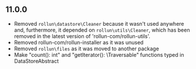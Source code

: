 ## 11.0.0

- Removed `rollun\datastore\Cleaner` because it wasn't used anywhere and, furthermore, it depended on
  `rollun\utils\Cleaner`, which has been removed in the latest version of 'rollun-com/rollun-utils'.
- Removed rollun-com/rollun-installer as it was unused
- Removed `rollun\files` as it was moved to another package
- Make "count(): int" and "getIterator(): \Traversable" functions typed in DataStoreAbstract